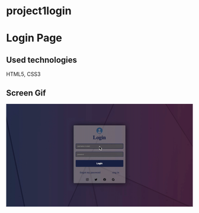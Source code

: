 # project1login

<h1> Login Page </h1>

<h2> Used technologies</h2>

HTML5, CSS3

<h2>Screen Gif</h2>

![](login.gif)